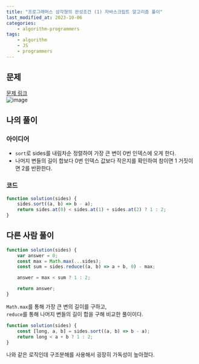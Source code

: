 ```yaml
---
title: "프로그래머스 삼각형의 완성조건 (1) 자바스크립트 알고리즘 풀이"
last_modified_at: 2023-10-06
categories:
    - algorithm-programmers
tags:
    - algorithm
    - JS
    - programmers
---
```


## 문제

[문제 링크](https://school.programmers.co.kr/learn/courses/30/lessons/120889)  
![image](https://github.com/makepin2r/TIL/assets/39889583/3f6b9bbc-e2a8-4611-9ebd-a247553ab94e)

## 나의 풀이

### 아이디어

-   `sort`로 sides를 내림차순 정렬하여 가장 큰 변이 0번 인덱스에 오게 한다.
-   나머지 변들의 길이 합보다 0번 인덱스 값보다 작은지를 확인하여 참이면 1 거짓이면 2를 반환한다.

### 코드

```javascript
function solution(sides) {
    sides.sort((a, b) => b - a);
    return sides.at(0) < sides.at(1) + sides.at(2) ? 1 : 2;
}
```

## 다른 사람 풀이

```javascript
function solution(sides) {
    var answer = 0;
    const max = Math.max(...sides);
    const sum = sides.reduce((a, b) => a + b, 0) - max;

    answer = max < sum ? 1 : 2;

    return answer;
}
```

`Math.max`를 통해 가장 큰 변의 길이를 구하고,  
`reduce`를 통해 나머지 변들의 길이 합을 구해 비교한 풀이이다.

```javascript
function solution(sides) {
    const [long, a, b] = sides.sort((a, b) => b - a);
    return long < a + b ? 1 : 2;
}
```

나와 같은 로직인데 구조분해를 사용해서 굉장히 가독성이 높아졌다.

